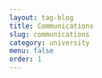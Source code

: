 ```yaml
---
layout: tag-blog
title: Communications
slug: communications
category: university
menu: false
order: 1
---
```

